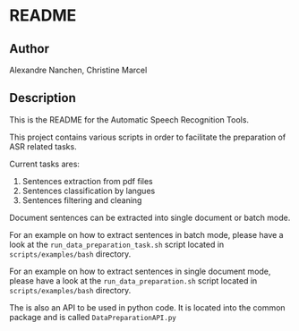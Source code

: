 README
======
Author
------
Alexandre Nanchen, Christine Marcel

Description
-----------
This is the README for the Automatic Speech Recognition Tools.

This project contains various scripts in order to facilitate the preparation of
ASR related tasks.

Current tasks ares:

1. Sentences extraction from pdf files
2. Sentences classification by langues
3. Sentences filtering and cleaning

Document sentences can be extracted into single document or batch mode.

For an example on how to extract sentences in batch mode, please have a
look at the `run_data_preparation_task.sh` script located in
`scripts/examples/bash` directory.

For an example on how to extract sentences in single document mode,
please have a look at the `run_data_preparation.sh` script located in
`scripts/examples/bash` directory.

The is also an API to be used in python code. It is located into the
common package and is called `DataPreparationAPI.py`